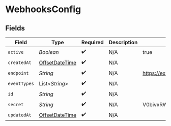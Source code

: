 # WebhooksConfig


## Fields

| Field                                                                                     | Type                                                                                      | Required                                                                                  | Description                                                                               | Example                                                                                   |
| ----------------------------------------------------------------------------------------- | ----------------------------------------------------------------------------------------- | ----------------------------------------------------------------------------------------- | ----------------------------------------------------------------------------------------- | ----------------------------------------------------------------------------------------- |
| `active`                                                                                  | *Boolean*                                                                                 | :heavy_check_mark:                                                                        | N/A                                                                                       | true                                                                                      |
| `createdAt`                                                                               | [OffsetDateTime](https://docs.oracle.com/javase/8/docs/api/java/time/OffsetDateTime.html) | :heavy_check_mark:                                                                        | N/A                                                                                       |                                                                                           |
| `endpoint`                                                                                | *String*                                                                                  | :heavy_check_mark:                                                                        | N/A                                                                                       | https://example.com                                                                       |
| `eventTypes`                                                                              | List<*String*>                                                                            | :heavy_check_mark:                                                                        | N/A                                                                                       |                                                                                           |
| `id`                                                                                      | *String*                                                                                  | :heavy_check_mark:                                                                        | N/A                                                                                       |                                                                                           |
| `secret`                                                                                  | *String*                                                                                  | :heavy_check_mark:                                                                        | N/A                                                                                       | V0bivxRWveaoz08afqjU6Ko/jwO0Cb+3                                                          |
| `updatedAt`                                                                               | [OffsetDateTime](https://docs.oracle.com/javase/8/docs/api/java/time/OffsetDateTime.html) | :heavy_check_mark:                                                                        | N/A                                                                                       |                                                                                           |